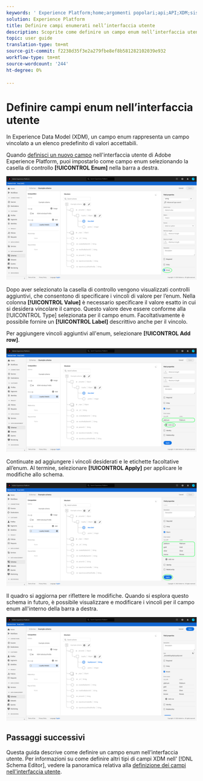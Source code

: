 ```yaml
---
keywords: ' Experience Platform;home;argomenti popolari;api;API;XDM;sistema XDM;modello dati esperienza;modello dati;ui;workspace;enum;field;'
solution: Experience Platform
title: Definire campi enumerati nell’interfaccia utente
description: Scoprite come definire un campo enum nell’interfaccia utente del Experience Platform .
topic: user guide
translation-type: tm+mt
source-git-commit: f2238d35f3e2a279fbe8ef8b581282102039e932
workflow-type: tm+mt
source-wordcount: '244'
ht-degree: 0%

---
```



# Definire campi enum nell’interfaccia utente

In Experience Data Model (XDM), un campo enum rappresenta un campo vincolato a un elenco predefinito di valori accettabili.

Quando [definisci un nuovo campo](./overview.md#define) nell&#39;interfaccia utente di Adobe Experience Platform, puoi impostarlo come campo enum selezionando la casella di controllo **[!UICONTROL Enum]** nella barra a destra.

![](../../images/ui/fields/special/enum.png)

Dopo aver selezionato la casella di controllo vengono visualizzati controlli aggiuntivi, che consentono di specificare i vincoli di valore per l’enum. Nella colonna **[!UICONTROL Value]** è necessario specificare il valore esatto in cui si desidera vincolare il campo. Questo valore deve essere conforme alla [!UICONTROL Type] selezionata per il campo enum. Facoltativamente è possibile fornire un **[!UICONTROL Label]** descrittivo anche per il vincolo.

Per aggiungere vincoli aggiuntivi all&#39;enum, selezionare **[!UICONTROL Add row]**.

![](../../images/ui/fields/special/enum-add-row.png)

Continuate ad aggiungere i vincoli desiderati e le etichette facoltative all’enum. Al termine, selezionare **[!UICONTROL Apply]** per applicare le modifiche allo schema.

![](../../images/ui/fields/special/enum-configured.png)

Il quadro si aggiorna per riflettere le modifiche. Quando si esplora questo schema in futuro, è possibile visualizzare e modificare i vincoli per il campo enum all&#39;interno della barra a destra.

![](../../images/ui/fields/special/enum-applied.png)

## Passaggi successivi

Questa guida descrive come definire un campo enum nell’interfaccia utente. Per informazioni su come definire altri tipi di campi XDM nell&#39; [!DNL Schema Editor], vedere la panoramica relativa alla [definizione dei campi nell&#39;interfaccia utente](./overview.md#special).